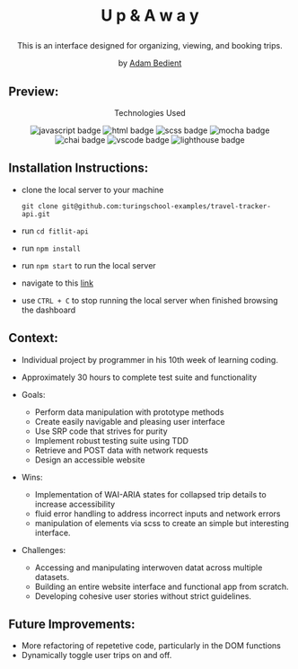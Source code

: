 # <p align="center">U p & A w a y</p>

<p align="center">This is an interface designed for organizing, viewing, and booking trips.</p>
<div align="center">

by [Adam Bedient](https://github.com/cOdeBedient)

</div>

## Preview:
<div align="center">


</div>

<p align="center">Technologies Used</p>
<div align="center">
  <img src="https://img.shields.io/badge/JavaScript-F7DF1E?logo=javascript&logoColor=000&style=for-the-badge" alt="javascript badge">
  <img src="https://img.shields.io/badge/HTML5-E34F26?logo=html5&logoColor=fff&style=for-the-badge" alt="html badge">
  <img src="https://img.shields.io/badge/Sass-C69?logo=sass&logoColor=fff&style=for-the-badge" alt="scss badge">
  <img src="https://img.shields.io/badge/Mocha-8D6748?logo=mocha&logoColor=fff&style=for-the-badge" alt="mocha badge">
  <img src="https://img.shields.io/badge/Chai-A30701?logo=chai&logoColor=fff&style=for-the-badge" alt="chai badge">
  <img src="https://img.shields.io/badge/Visual%20Studio%20Code-007ACC?logo=visualstudiocode&logoColor=fff&style=for-the-badge" alt="vscode badge">
  <img src="https://img.shields.io/badge/Lighthouse-F44B21?logo=lighthouse&logoColor=fff&style=for-the-badge" alt="lighthouse badge">
</div>

## Installation Instructions:
- clone the local server to your machine
    
    ```
    git clone git@github.com:turingschool-examples/travel-tracker-api.git
    ```
    
- run `cd fitlit-api`
- run `npm install`
- run `npm start` to run the local server
- navigate to this [link]()
- use `CTRL + C` to stop running the local server when finished browsing the dashboard

## Context:
<!-- wins, challenges, time spent, etc -->
- Individual project by programmer in his 10th week of learning coding.
- Approximately 30 hours to complete test suite and functionality
- Goals:
  
  - Perform data manipulation with prototype methods
  - Create easily navigable and pleasing user interface
  - Use SRP code that strives for purity
  - Implement robust testing suite using TDD
  - Retrieve and POST data with network requests
  - Design an accessible website
    
- Wins:

  - Implementation of WAI-ARIA states for collapsed trip details to increase accessibility
  - fluid error handling to address incorrect inputs and network errors
  - manipulation of elements via scss to create an simple but interesting interface.
  
- Challenges:
  
  - Accessing and manipulating interwoven datat across multiple datasets.
  - Building an entire website interface and functional app from scratch.
  - Developing cohesive user stories without strict guidelines.

## Future Improvements:
  - More refactoring of repetetive code, particularly in the DOM functions
  - Dynamically toggle user trips on and off.
